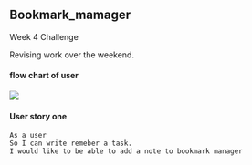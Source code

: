 ## Bookmark_mamager ## 

Week 4 Challenge  

Revising work over the weekend. 

#### flow chart of user #### 

![](Desktop/Projects_Makes/week-4/images/Flow_chart.png)

#### User story one ####  

``` 
As a user 
So I can write remeber a task. 
I would like to be able to add a note to bookmark manager
``` 

